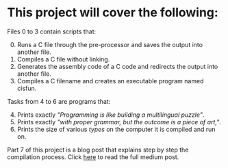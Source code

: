 # This project will cover the following:

Files 0 to 3 contain scripts that:

0. Runs a C file through the pre-processor and saves the output into another file.
1. Compiles a C file without linking.
2. Generates the assembly code of a C code and redirects the output into another file.
3. Compiles a C filename and creates an executable program named cisfun.

Tasks from 4 to 6 are programs that:

4. Prints exactly *"Programming is like building a multilingual puzzle"*.
5. Prints exactly *"with proper grammar, but the outcome is a piece of art,"*.
6. Prints the size of various *types* on the computer it is compiled and run on.

Part 7 of this project is a blog post that explains step by step the compilation process.
Click [here](https://medium.com/@katiacorona/compiling-c-files-using-the-gcc-92ad6061d032 "Compiling C files using the GCC") to read the full medium post.
